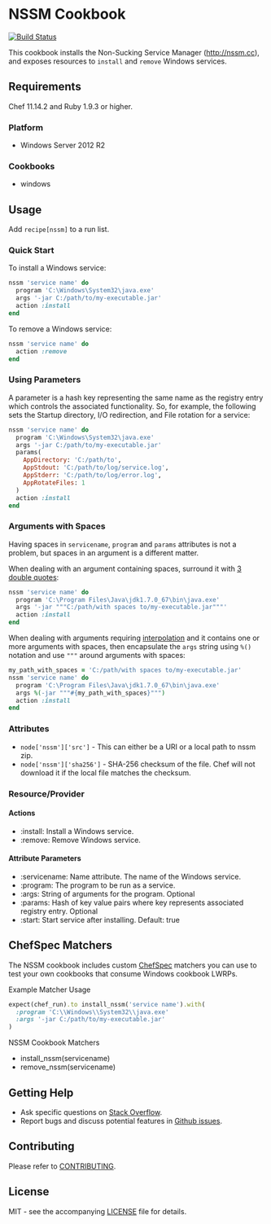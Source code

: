 # NSSM Cookbook

[![Build Status](https://travis-ci.org/dhoer/chef-nssm.svg)](https://travis-ci.org/dhoer/chef-nssm)

This cookbook installs the Non-Sucking Service Manager (http://nssm.cc), and exposes resources to `install` and `remove` Windows services.

## Requirements

Chef 11.14.2 and Ruby 1.9.3 or higher.

### Platform

- Windows Server 2012 R2

### Cookbooks

- windows

## Usage

Add `recipe[nssm]` to a run list.

### Quick Start

To install a Windows service:

```ruby
nssm 'service name' do
  program 'C:\Windows\System32\java.exe'
  args '-jar C:/path/to/my-executable.jar'
  action :install
end
```

To remove a Windows service:

```ruby
nssm 'service name' do
  action :remove
end
```

### Using Parameters

A parameter is a hash key representing the same name as the registry entry which controls the associated functionality. So, for example, the following sets the Startup directory, I/O redirection, and File rotation for a service:

```ruby
nssm 'service name' do
  program 'C:\Windows\System32\java.exe'
  args '-jar C:/path/to/my-executable.jar'
  params(
    AppDirectory: 'C:/path/to',
    AppStdout: 'C:/path/to/log/service.log',
    AppStderr: 'C:/path/to/log/error.log',
    AppRotateFiles: 1
  )
  action :install
end
```

### Arguments with Spaces

Having spaces in `servicename`, `program` and `params` attributes is not a problem, but spaces in an argument is a different matter.

When dealing with an argument containing spaces, surround it with [3 double quotes](http://stackoverflow.com/a/15262019):

```ruby
nssm 'service name' do
  program 'C:\Program Files\Java\jdk1.7.0_67\bin\java.exe'
  args '-jar """C:/path/with spaces to/my-executable.jar"""'
  action :install
end
```
    
When dealing with arguments requiring [interpolation](http://en.wikibooks.org/wiki/Ruby_Programming/Syntax/Literals#Interpolation) and it contains one or more arguments with spaces, then encapsulate the `args` string using `%()` notation and use `"""` around arguments with spaces:

```ruby
my_path_with_spaces = 'C:/path/with spaces to/my-executable.jar'
nssm 'service name' do
  program 'C:\Program Files\Java\jdk1.7.0_67\bin\java.exe'
  args %(-jar """#{my_path_with_spaces}""")
  action :install
end
```

### Attributes

- `node['nssm']['src']` - This can either be a URI or a local path to nssm zip.
- `node['nssm']['sha256']` - SHA-256 checksum of the file. Chef will not download it if the local file matches the checksum.

### Resource/Provider

#### Actions

- :install: Install a Windows service.
- :remove: Remove Windows service.

#### Attribute Parameters

- :servicename: Name attribute. The name of the Windows service.
- :program: The program to be run as a service. 
- :args: String of arguments for the program. Optional
- :params: Hash of key value pairs where key represents associated registry entry. Optional 
- :start: Start service after installing. Default: true

## ChefSpec Matchers

The NSSM cookbook includes custom [ChefSpec](https://github.com/sethvargo/chefspec) matchers you can use to test your own cookbooks that consume Windows cookbook LWRPs.

Example Matcher Usage

```ruby
expect(chef_run).to install_nssm('service name').with(
  :program 'C:\\Windows\\System32\\java.exe'
  :args '-jar C:/path/to/my-executable.jar'    
)
```
      
NSSM Cookbook Matchers

- install_nssm(servicename)
- remove_nssm(servicename)

## Getting Help

- Ask specific questions on [Stack Overflow](http://stackoverflow.com/questions/tagged/chef-nssm).
- Report bugs and discuss potential features in [Github issues](https://github.com/dhoer/chef-nssm/issues).

## Contributing

Please refer to [CONTRIBUTING](https://github.com/dhoer/chef-nssm/blob/master/CONTRIBUTING.md).

## License

MIT - see the accompanying [LICENSE](https://github.com/dhoer/chef-nssm/blob/master/LICENSE.md) file for details.
